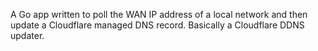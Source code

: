 A Go app written to poll the WAN IP address of a local network and then update a Cloudflare managed DNS record. Basically a Cloudflare DDNS updater.
